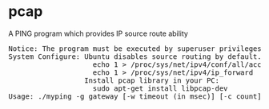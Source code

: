 # pcap
A PING program which provides IP source route ability
<pre>
Notice: The program must be executed by superuser privileges.
System Configure: Ubuntu disables source routing by default. Type the following command to turn it on:
                    echo 1 > /proc/sys/net/ipv4/conf/all/accept_source_route
                    echo 1 > /proc/sys/net/ipv4/ip_forward
                  Install pcap library in your PC:
                    sudo apt-get install libpcap-dev
Usage: ./myping -g gateway [-w timeout (in msec)] [-c count] target_ip
</pre>
